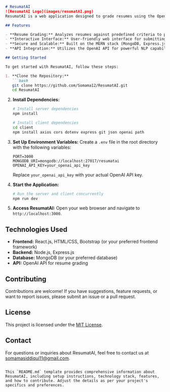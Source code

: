 
```markdown
# ResumatAI
![ResumatAI Logo](images/resumatAI.png)
ResumatAI is a web application designed to grade resumes using the OpenAI API. It provides users with insights and feedback on resume quality based on advanced natural language processing (NLP) techniques.

## Features

- **Resume Grading:** Analyzes resumes against predefined criteria to provide grades and feedback.
- **Interactive Interface:** User-friendly web interface for submitting resumes and viewing grades.
- **Secure and Scalable:** Built on the MERN stack (MongoDB, Express.js, React.js, Node.js) for security and scalability.
- **API Integration:** Utilizes the OpenAI API for powerful NLP capabilities in resume evaluation.

## Getting Started

To get started with ResumatAI, follow these steps:

1. **Clone the Repository:**
   ```bash
   git clone https://github.com/Somama12/ResumatAI.git
   cd ResumatAI
   ```

2. **Install Dependencies:**
   ```bash
   # Install server dependencies
   npm install 
   
   # Install client dependencies
   cd client
   npm install axios cors dotenv express git json openai path 
   ```

3. **Set Up Environment Variables:**
   Create a `.env` file in the root directory with the following variables:
   ```
   PORT=3000
   MONGODB_URI=mongodb://localhost:27017/resumatai
   OPENAI_API_KEY=your_openai_api_key
   ```

   Replace `your_openai_api_key` with your actual OpenAI API key.

4. **Start the Application:**
   ```bash
   # Run the server and client concurrently
   npm run dev
   ```

5. **Access ResumatAI:**
   Open your web browser and navigate to `http://localhost:3000`.

## Technologies Used

- **Frontend:** React.js, HTML/CSS, Bootstrap (or your preferred frontend framework)
- **Backend:** Node.js, Express.js
- **Database:** MongoDB (or your preferred database)
- **API:** OpenAI API for resume grading

## Contributing

Contributions are welcome! If you have suggestions, feature requests, or want to report issues, please submit an issue or a pull request.

## License

This project is licensed under the [MIT License](https://opensource.org/licenses/MIT).

## Contact

For questions or inquiries about ResumatAI, feel free to contact us at [somamasiddiqui11@gmail.com](mailto:somamasiddiqui11@gmail.com).
```

This `README.md` template provides comprehensive information about ResumatAI, including setup instructions, technology stack, features, and how to contribute. Adjust the details as per your project's specifics and preferences.
